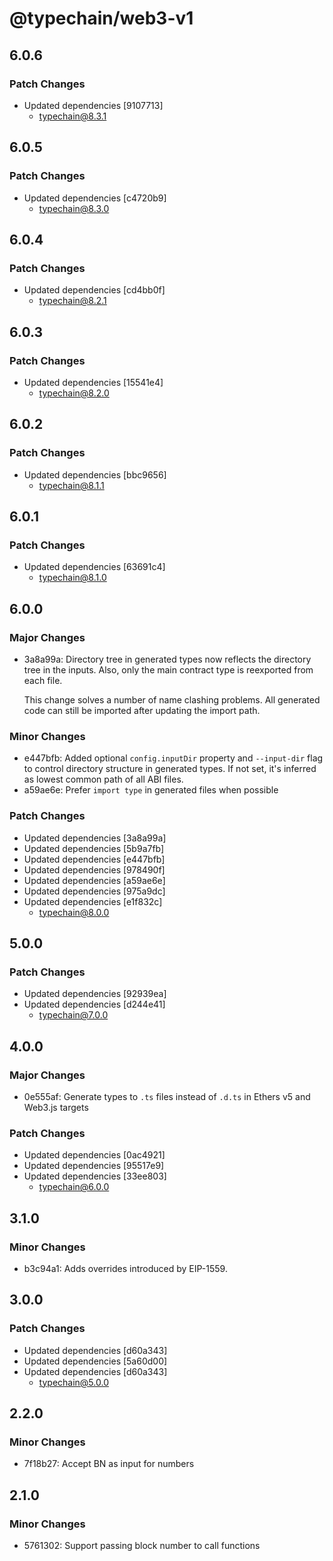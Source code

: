 # @typechain/web3-v1

## 6.0.6

### Patch Changes

- Updated dependencies [9107713]
  - typechain@8.3.1

## 6.0.5

### Patch Changes

- Updated dependencies [c4720b9]
  - typechain@8.3.0

## 6.0.4

### Patch Changes

- Updated dependencies [cd4bb0f]
  - typechain@8.2.1

## 6.0.3

### Patch Changes

- Updated dependencies [15541e4]
  - typechain@8.2.0

## 6.0.2

### Patch Changes

- Updated dependencies [bbc9656]
  - typechain@8.1.1

## 6.0.1

### Patch Changes

- Updated dependencies [63691c4]
  - typechain@8.1.0

## 6.0.0

### Major Changes

- 3a8a99a: Directory tree in generated types now reflects the directory tree in the inputs. Also, only the main contract
  type is reexported from each file.

  This change solves a number of name clashing problems. All generated code can still be imported after updating the
  import path.

### Minor Changes

- e447bfb: Added optional `config.inputDir` property and `--input-dir` flag to control directory structure in generated
  types. If not set, it's inferred as lowest common path of all ABI files.
- a59ae6e: Prefer `import type` in generated files when possible

### Patch Changes

- Updated dependencies [3a8a99a]
- Updated dependencies [5b9a7fb]
- Updated dependencies [e447bfb]
- Updated dependencies [978490f]
- Updated dependencies [a59ae6e]
- Updated dependencies [975a9dc]
- Updated dependencies [e1f832c]
  - typechain@8.0.0

## 5.0.0

### Patch Changes

- Updated dependencies [92939ea]
- Updated dependencies [d244e41]
  - typechain@7.0.0

## 4.0.0

### Major Changes

- 0e555af: Generate types to `.ts` files instead of `.d.ts` in Ethers v5 and Web3.js targets

### Patch Changes

- Updated dependencies [0ac4921]
- Updated dependencies [95517e9]
- Updated dependencies [33ee803]
  - typechain@6.0.0

## 3.1.0

### Minor Changes

- b3c94a1: Adds overrides introduced by EIP-1559.

## 3.0.0

### Patch Changes

- Updated dependencies [d60a343]
- Updated dependencies [5a60d00]
- Updated dependencies [d60a343]
  - typechain@5.0.0

## 2.2.0

### Minor Changes

- 7f18b27: Accept BN as input for numbers

## 2.1.0

### Minor Changes

- 5761302: Support passing block number to call functions

